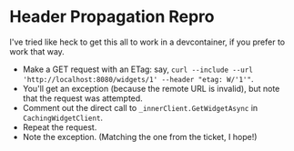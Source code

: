 # Header Propagation Repro

I've tried like heck to get this all to work in a devcontainer, if you prefer to work that way.

- Make a GET request with an ETag: say, `curl --include --url 'http://localhost:8080/widgets/1' --header "etag: W/'1'"`.
- You'll get an exception (because the remote URL is invalid), but note that the request was attempted.
- Comment out the direct call to `_innerClient.GetWidgetAsync` in `CachingWidgetClient`.
- Repeat the request.
- Note the exception. (Matching the one from the ticket, I hope!)

